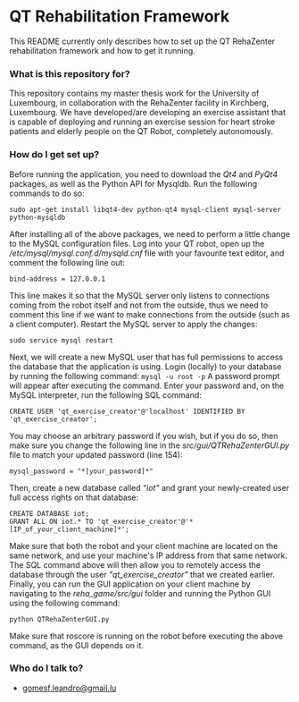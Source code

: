 # QT Rehabilitation Framework #

This README currently only describes how to set up the QT RehaZenter rehabilitation framework and how to get it running.

### What is this repository for? ###

This repository contains my master thesis work for the University of Luxembourg, in collaboration with the RehaZenter facility in Kirchberg, Luxembourg. We have developed/are developing an exercise assistant that is capable of deploying and running an exercise session for heart stroke patients and elderly people on the QT Robot, completely autonomously.

### How do I get set up? ###

Before running the application, you need to download the *Qt4* and *PyQt4* packages, as well as the Python API for Mysqldb. Run the following commands to do so:

`sudo apt-get install libqt4-dev python-qt4 mysql-client mysql-server python-mysqldb`

After installing all of the above packages, we need to perform a little change to the MySQL configuration files. Log into your QT robot, open up the */etc/mysql/mysql.conf.d/mysqld.cnf* file with your favourite text editor, and comment the following line out:

`bind-address = 127.0.0.1`

This line makes it so that the MySQL server only listens to connections coming from the robot itself and not from the outside, thus we need to comment this line if we want to make connections from the outside (such as a client computer). Restart the MySQL server to apply the changes:

`sudo service mysql restart`

Next, we will create a new MySQL user that has full permissions to access the database that the application is using. Login (locally) to your database by running the following command:
`mysql -u root -p`
A password prompt will appear after executing the command. Enter your password and, on the MySQL interpreter, run the following SQL command:

`CREATE USER 'qt_exercise_creator'@'localhost' IDENTIFIED BY 'qt_exercise_creator';`

You may choose an arbitrary password if you wish, but if you do so, then make sure you change the following line in the *src/gui/QTRehaZenterGUI.py* file to match your updated password (line 154):

`mysql_password = "*[your_password]*"`

Then, create a new database called *"iot"* and grant your newly-created user full access rights on that database:

```
CREATE DATABASE iot;
GRANT ALL ON iot.* TO 'qt_exercise_creator'@'*[IP_of_your_client_machine]*';
```
Make sure that both the robot and your client machine are located on the same network, and use your machine's IP address from that same network. The SQL command above will then allow you to remotely access the database through the user *"qt\_exercise\_creator"* that we created earlier. Finally, you can run the GUI application on your client machine by navigating to the *reha\_game/src/gui* folder and running the Python GUI using the following command:

`python QTRehaZenterGUI.py`

Make sure that roscore is running on the robot before executing the above command, as the GUI depends on it.

### Who do I talk to? ###

* gomesf.leandro@gmail.lu
